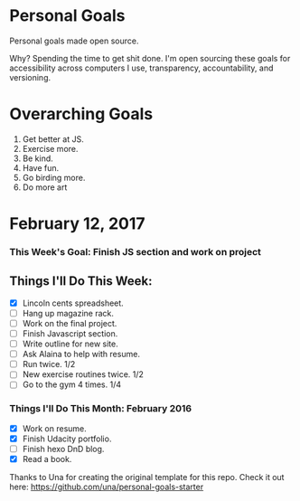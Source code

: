 Personal Goals
==============

Personal goals made open source.

Why? Spending the time to get shit done. I'm open sourcing these goals for accessibility across computers I use, transparency, accountability, and versioning.

# Overarching Goals

1. Get better at JS.
2. Exercise more.
3. Be kind.
4. Have fun.
5. Go birding more.
6. Do more art

# February 12, 2017

### This Week's Goal: Finish JS section and work on project

## Things I'll Do This Week:

- [x] Lincoln cents spreadsheet.
- [ ] Hang up magazine rack.
- [ ] Work on the final project.
- [ ] Finish Javascript section.
- [ ] Write outline for new site.
- [ ] Ask Alaina to help with resume.
- [ ] Run twice. 1/2
- [ ] New exercise routines twice. 1/2
- [ ] Go to the gym 4 times. 1/4

### Things I'll Do This Month: February 2016

- [x] Work on resume.
- [x] Finish Udacity portfolio.
- [ ] Finish hexo DnD blog.
- [x] Read a book.

Thanks to Una for creating the original template for this repo. Check it out here: https://github.com/una/personal-goals-starter